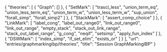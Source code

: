 {
    "theories": [
        {
            "Graph": []
        },
        {
            "SetMark": [
                "trascl_less",
                "union_term_eq",
                "union_less_term_eq",
                "union_term_w",
                "union_less_term_w",
                "sup_union",
                "forall_simp",
                "forall_simp2"
            ]
        },
        {
            "StackMark": [
                "assert_comp_choice"
            ]
        },
        {
            "LinkMark": [
                "label_cong",
                "label_out_range0",
                "link_out_range0",
                "link_out_range",
                "empty_stack",
                "stack_out_link_range",
                "stack_out_label_range",
                "g_cong",
                "neqif",
                "setsimp",
                "apply_fun_index"
            ]
        },
        {
            "DSWMark": [
                "index_simp",
                "if_set_elim",
                "exists_or"
            ]
        }
    ],
    "url": "entries/graphmarkingibp/theories",
    "title": "Session GraphMarkingIBP"
}